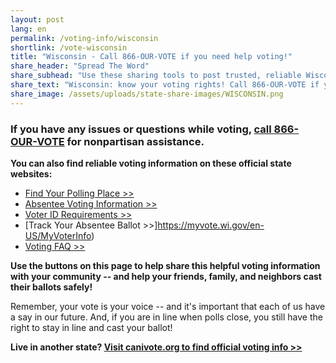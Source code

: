 ```yaml
---
layout: post
lang: en
permalink: /voting-info/wisconsin
shortlink: /vote-wisconsin
title: "Wisconsin - Call 866-OUR-VOTE if you need help voting!"
share_header: "Spread The Word"
share_subhead: "Use these sharing tools to post trusted, reliable Wisconsin voting information!"
share_text: "Wisconsin: know your voting rights! Call 866-OUR-VOTE if you need help voting, or use these official resources."
share_image: /assets/uploads/state-share-images/WISCONSIN.png
---
```

### **If you have any issues or questions while voting, [call 866-OUR-VOTE](tel:8666878683) for nonpartisan assistance.**

**You can also find reliable voting information on these official state websites:**

* [Find Your Polling Place >>](https://myvote.wi.gov/en-us/FindMyPollingPlace)
* [Absentee Voting Information >>](https://elections.wi.gov/voters/absentee)
* [Voter ID Requirements >>](https://elections.wi.gov/elections-voting/photo-id)
* [Track Your Absentee Ballot >>]https://myvote.wi.gov/en-US/MyVoterInfo)
* [Voting FAQ >>](https://docs.google.com/document/d/15Sl9ji8dlAxDbbLC-8DRvfWeZTtHs5KHa29a7v33le8/)

**Use the buttons on this page to help share this helpful voting information with your community -- and help your friends, family, and neighbors cast their ballots safely!**

Remember, your vote is your voice -- and it's important that each of us have a say in our future. And, if you are in line when polls close, you still have the right to stay in line and cast your ballot!

**Live in another state? [Visit canivote.org to find official voting info >>](https://canivote.org)**